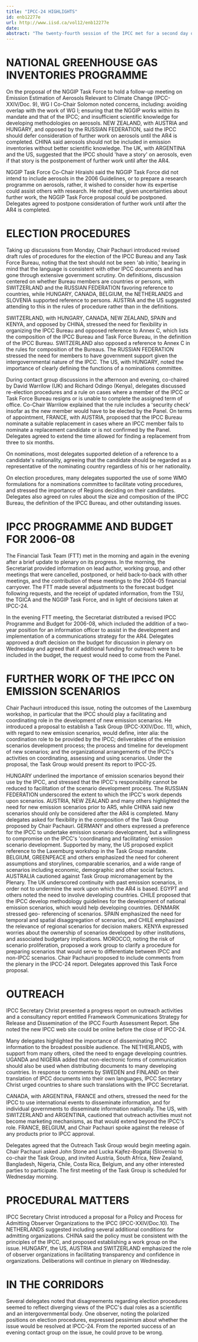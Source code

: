 ```yaml
---
title: "IPCC-24 HIGHLIGHTS"
id: enb12277e
url: http://www.iisd.ca/vol12/enb12277e
date: 
abstract: "The twenty-fourth session of the IPCC met for a second day on  Tuesday. In the morning, delegates discussed further work on  aerosols, election procedures, and emission scenarios. In the  afternoon, delegates considered emission scenarios, outreach, and  procedures for admitting observer organizations to the IPCC. The  Financial Task Team met twice to continue discussions of the IPCC  programme and budget for 2006-08, as did a contact group on  election procedures."
---
```


# NATIONAL GREENHOUSE GAS INVENTORIES PROGRAMME

On the proposal of the NGGIP Task Force to hold a follow-up  meeting on Emission Estimation of Aerosols Relevant to Climate  Change (IPCC-XXIV/Doc. 9), WG I Co-Chair Solomon noted concerns,  including: avoiding overlap with the work of WG I; ensuring that  the NGGIP works within its mandate and that of the IPCC; and  insufficient scientific knowledge for developing methodologies on  aerosols. NEW ZEALAND, with AUSTRIA and HUNGARY, and opposed by  the RUSSIAN FEDERATION, said the IPCC should defer consideration  of further work on aerosols until the AR4 is completed. CHINA said  aerosols should not be included in emission inventories without  better scientific knowledge. The UK, with ARGENTINA and the US,  suggested that the IPCC should 'have a story' on aerosols, even if  that story is the postponement of further work until after the AR4.

NGGIP Task Force Co-Chair Hiraishi said the NGGIP Task Force did  not intend to include aerosols in the 2006 Guidelines, or to  prepare a research programme on aerosols, rather, it wished to  consider how its expertise could assist others with research. He  noted that, given uncertainties about further work, the NGGIP Task  Force proposal could be postponed. Delegates agreed to postpone  consideration of further work until after the AR4 is completed.

# ELECTION PROCEDURES

Taking up discussions from Monday, Chair Pachauri introduced  revised draft rules of procedures for the election of the IPCC  Bureau and any Task Force Bureau, noting that the text should not  be seen 'ab initio,' bearing in mind that the language is  consistent with other IPCC documents and has gone through  extensive government scrutiny. On definitions, discussion centered  on whether Bureau members are countries or persons, with  SWITZERLAND and the RUSSIAN FEDERATION favoring reference to  countries, while HUNGARY, CANADA, BELGIUM, the NETHERLANDS and  SLOVENIA supported reference to persons. AUSTRIA and the US  suggested attending to this in the rules of procedure rather than  in the definitions.

SWITZERLAND, with HUNGARY, CANADA, NEW ZEALAND, SPAIN and KENYA,  and opposed by CHINA, stressed the need for flexibility in  organizing the IPCC Bureau and opposed reference to Annex C, which  lists the composition of the IPCC Bureau and Task Force Bureau, in  the definition of the IPCC Bureau. SWITZERLAND also opposed a  reference to Annex C in the rules for composition of the Bureaus.  The RUSSIAN FEDERATION stressed the need for members to have  government support given the intergovernmental nature of the IPCC.  The US, with HUNGARY, noted the importance of clearly defining the  functions of a nominations committee.

During contact group discussions in the afternoon and evening,  co-chaired by David Warrilow (UK) and Richard Odingo (Kenya),  delegates discussed re-election procedures and a rule on cases  where a member of the IPCC or Task Force Bureau resigns or is  unable to complete the assigned term of office. Co-Chair Warrilow  explained that the rule includes a 'security check' insofar as the  new member would have to be elected by the Panel. On terms of  appointment, FRANCE, with AUSTRIA, proposed that the IPCC Bureau  nominate a suitable replacement in cases where an IPCC member  fails to nominate a replacement candidate or is not confirmed by  the Panel. Delegates agreed to extend the time allowed for  finding a replacement from three to six months.

On nominations, most delegates supported deletion of a reference  to a candidate's nationality, agreeing that the candidate should  be regarded as a representative of the nominating country  regardless of his or her nationality.

On election procedures, many delegates supported the use of some  WMO formulations for a nominations committee to facilitate voting  procedures, and stressed the importance of Regions deciding on  their candidates. Delegates also agreed on rules about the size  and composition of the IPCC Bureau, the definition of the IPCC  Bureau, and other outstanding issues.

# IPCC PROGRAMME AND BUDGET FOR 2006-08

The Financial Task Team (FTT) met in the morning and again in the  evening after a brief update to plenary on its progress. In the  morning, the Secretariat provided information on lead author,  working group, and other meetings that were cancelled, postponed,  or held back-to-back with other meetings, and the contribution of  these meetings to the 2004-05 financial carryover. The FTT made  several adjustments to the forecast budget following requests, and  the receipt of updated information, from the TSU, the TGICA and  the NGGIP Task Force, and in light of decisions taken at IPCC-24.

In the evening FTT meeting, the Secretariat distributed a revised  IPCC Programme and Budget for 2006-08, which included the addition  of a two-year position for an information officer to assist in the  development and implementation of a communications strategy for  the AR4. Delegates approved a draft decision on the budget for  discussion in plenary on Wednesday and agreed that if additional  funding for outreach were to be included in the budget, the  request would need to come from the Panel.

# FURTHER WORK OF THE IPCC ON EMISSION SCENARIOS

Chair Pachauri introduced this issue, noting the outcomes of the  Laxemburg workshop, in particular that the IPCC should play a  facilitating and coordinating role in the development of new  emission scenarios. He introduced a proposal to establish a Task  Group (IPCC-XXIV/Doc. 11), which, with regard to new emission  scenarios, would define, inter alia: the coordination role to be  provided by the IPCC; deliverables of the emission scenarios  development process; the process and timeline for development of  new scenarios; and the organizational arrangements of the IPCC's  activities on coordinating, assessing and using scenarios. Under  the proposal, the Task Group would present its report to IPCC-25.

HUNGARY underlined the importance of emission scenarios beyond  their use by the IPCC, and stressed that the IPCC's responsibility  cannot be reduced to facilitation of the scenario development  process. The RUSSIAN FEDERATION underscored the extent to which  the IPCC's work depends upon scenarios. AUSTRIA, NEW ZEALAND and  many others highlighted the need for new emission scenarios prior  to AR5, while CHINA said new scenarios should only be considered  after the AR4 is completed. Many delegates asked for flexibility  in the composition of the Task Group proposed by Chair Pachauri.  GERMANY and others expressed a preference for the IPCC to  undertake emission scenario development, but a willingness to  compromise on the IPCC's 'coordinating and facilitating' emission  scenario development. Supported by many, the US proposed explicit  reference to the Laxemburg workshop in the Task Group mandate.  BELGIUM, GREENPEACE and others emphasized the need for coherent  assumptions and storylines, comparable scenarios, and a wide range  of scenarios including economic, demographic and other social  factors. AUSTRALIA cautioned against Task Group micromanagement by  the Plenary. The UK underscored continuity with past emission  scenarios, in order not to undermine the work upon which the AR4  is based. EGYPT and others noted the need to involve developing  countries. CHILE proposed that the IPCC develop methodology  guidelines for the development of national emission scenarios,  which would help developing countries. DENMARK stressed geo- referencing of scenarios. SPAIN emphasized the need for temporal  and spatial disaggregation of scenarios, and CHILE emphasized the  relevance of regional scenarios for decision makers. KENYA  expressed worries about the ownership of scenarios developed by  other institutions, and associated budgetary implications.  MOROCCO, noting the risk of scenario proliferation, proposed a  work group to clarify a procedure for preparing scenarios that  would serve to differentiate between IPCC and non-IPCC scenarios.  Chair Pachauri proposed to include comments from the plenary in  the IPCC-24 report. Delegates approved this Task Force proposal.

# OUTREACH

IPCC Secretary Christ presented a progress report on outreach  activities and a consultancy report entitled Framework  Communications Strategy for Release and Dissemination of the IPCC  Fourth Assessment Report. She noted the new IPCC web site could be  online before the close of IPCC-24.

Many delegates highlighted the importance of disseminating IPCC  information to the broadest possible audience. The NETHERLANDS,  with support from many others, cited the need to engage developing  countries. UGANDA and NIGERIA added that non-electronic forms of  communication should also be used when distributing documents to  many developing countries. In response to comments by SWEDEN and  FINLAND on their translation of IPCC documents into their own  languages, IPCC Secretary Christ urged countries to share such  translations with the IPCC Secretariat.

CANADA, with ARGENTINA, FRANCE and others, stressed the need for  the IPCC to use international events to disseminate information,  and for individual governments to disseminate information  nationally. The US, with SWITZERLAND and ARGENTINA, cautioned that  outreach activities must not become marketing mechanisms, as that  would extend beyond the IPCC's role. FRANCE, BELGIUM, and Chair  Pachauri spoke against the release of any products prior to IPCC  approval.

Delegates agreed that the Outreach Task Group would begin meeting  again. Chair Pachauri asked John Stone and Lucka Kajfez-Bogataj  (Slovenia) to co-chair the Task Group, and invited Austria, South  Africa, New Zealand, Bangladesh, Nigeria, Chile, Costa Rica,  Belgium, and any other interested parties to participate. The  first meeting of the Task Group is scheduled for Wednesday morning.

# PROCEDURAL MATTERS

IPCC Secretary Christ introduced a proposal for a Policy and  Process for Admitting Observer Organizations to the IPCC  (IPCC-XXIV/Doc.10). The NETHERLANDS suggested including several  additional conditions for admitting organizations. CHINA said the  policy must be consistent with the principles of the IPCC, and  proposed establishing a work group on the issue. HUNGARY, the US,  AUSTRIA and SWITZERLAND emphasized the role of observer  organizations in facilitating transparency and confidence in  organizations. Deliberations will continue in plenary on  Wednesday.

# IN THE CORRIDORS

Several delegates noted that disagreements regarding election  procedures seemed to reflect diverging views of the IPCC's dual  roles as a scientific and an intergovernmental body. One observer,  noting the polarized positions on election procedures, expressed  pessimism about whether the issue would be resolved at IPCC-24.  From the reported success of an evening contact group on the  issue, he could prove to be wrong.